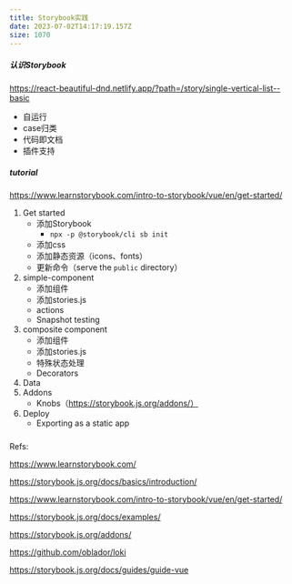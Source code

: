 ```yaml
---
title: Storybook实践
date: 2023-07-02T14:17:19.157Z
size: 1070
---
```

##### 认识Storybook

https://react-beautiful-dnd.netlify.app/?path=/story/single-vertical-list--basic

- 自运行
- case归类
- 代码即文档
- 插件支持

##### tutorial

https://www.learnstorybook.com/intro-to-storybook/vue/en/get-started/

1. Get started
   - 添加Storybook
     - `npx -p @storybook/cli sb init`
   - 添加css
   - 添加静态资源（icons、fonts）
   - 更新命令（serve the `public` directory）
2. simple-component
   - 添加组件
   - 添加stories.js
   - actions
   - Snapshot testing
3. composite component
   - 添加组件
   - 添加stories.js
   - 特殊状态处理
   - Decorators
4. Data
5. Addons
   - Knobs（https://storybook.js.org/addons/）
6. Deploy
   - Exporting as a static app

##### 

Refs:

https://www.learnstorybook.com/

https://storybook.js.org/docs/basics/introduction/

https://www.learnstorybook.com/intro-to-storybook/vue/en/get-started/

https://storybook.js.org/docs/examples/

https://storybook.js.org/addons/

https://github.com/oblador/loki

https://storybook.js.org/docs/guides/guide-vue

